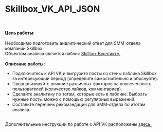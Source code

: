 # Skillbox_VK_API_JSON
<br><br>
**Цель работы:** <br>
<br>
Необходимо подготовить аналитический ответ для SMM-отдела компании Skillbox.<br>
Объектом анализа является паблик <a href="https://vk.com/skillbox_education" title="vk.com/skillbox_education">Skillbox Вконтакте. </a><br>
<br>
**Описание работы:**
<br>
- Подключитесь к API VK и выгрузите посты со стены паблика Skillbox за интересующий период (определите самостоятельно и обоснуйте). <br>
- Проанализируйте влияние различных факторов на вовлеченность пользователей (количество лайков, комментариев). <br>
- Сделайте аналитику по тегам, которые есть в паблике. Выбрать нужные посты можно с помощью регулярных выражений.<br>
- Составьте перечень рекомандаций для SMM-отдела по итогам анализа.<br>
<br>
Дополнительные инструкции по работе с API VK расположены <a href="https://colab.research.google.com/drive/1rRaTay-OSPLAOX8V9UaFvTiAciVtp2s3" title="Дополнительные инструкции">здесь. </a>
